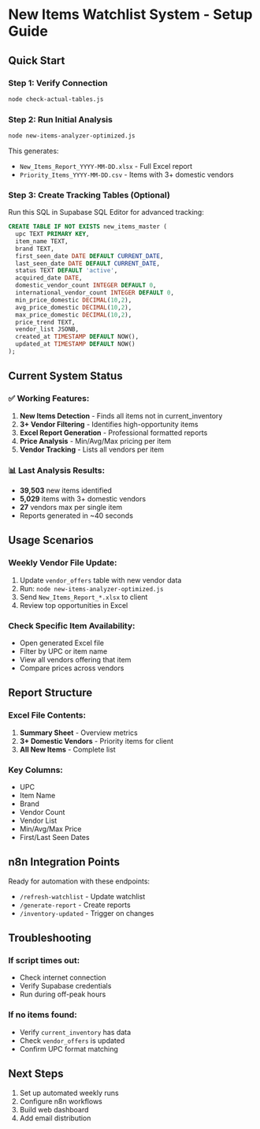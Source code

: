 # New Items Watchlist System - Setup Guide

## Quick Start

### Step 1: Verify Connection
```bash
node check-actual-tables.js
```

### Step 2: Run Initial Analysis
```bash
node new-items-analyzer-optimized.js
```
This generates:
- `New_Items_Report_YYYY-MM-DD.xlsx` - Full Excel report
- `Priority_Items_YYYY-MM-DD.csv` - Items with 3+ domestic vendors

### Step 3: Create Tracking Tables (Optional)
Run this SQL in Supabase SQL Editor for advanced tracking:

```sql
CREATE TABLE IF NOT EXISTS new_items_master (
  upc TEXT PRIMARY KEY,
  item_name TEXT,
  brand TEXT,
  first_seen_date DATE DEFAULT CURRENT_DATE,
  last_seen_date DATE DEFAULT CURRENT_DATE,
  status TEXT DEFAULT 'active',
  acquired_date DATE,
  domestic_vendor_count INTEGER DEFAULT 0,
  international_vendor_count INTEGER DEFAULT 0,
  min_price_domestic DECIMAL(10,2),
  avg_price_domestic DECIMAL(10,2),
  max_price_domestic DECIMAL(10,2),
  price_trend TEXT,
  vendor_list JSONB,
  created_at TIMESTAMP DEFAULT NOW(),
  updated_at TIMESTAMP DEFAULT NOW()
);
```

## Current System Status

### ✅ Working Features:
1. **New Items Detection** - Finds all items not in current_inventory
2. **3+ Vendor Filtering** - Identifies high-opportunity items
3. **Excel Report Generation** - Professional formatted reports
4. **Price Analysis** - Min/Avg/Max pricing per item
5. **Vendor Tracking** - Lists all vendors per item

### 📊 Last Analysis Results:
- **39,503** new items identified
- **5,029** items with 3+ domestic vendors
- **27** vendors max per single item
- Reports generated in ~40 seconds

## Usage Scenarios

### Weekly Vendor File Update:
1. Update `vendor_offers` table with new vendor data
2. Run: `node new-items-analyzer-optimized.js`
3. Send `New_Items_Report_*.xlsx` to client
4. Review top opportunities in Excel

### Check Specific Item Availability:
- Open generated Excel file
- Filter by UPC or item name
- View all vendors offering that item
- Compare prices across vendors

## Report Structure

### Excel File Contents:
1. **Summary Sheet** - Overview metrics
2. **3+ Domestic Vendors** - Priority items for client
3. **All New Items** - Complete list

### Key Columns:
- UPC
- Item Name
- Brand
- Vendor Count
- Vendor List
- Min/Avg/Max Price
- First/Last Seen Dates

## n8n Integration Points

Ready for automation with these endpoints:
- `/refresh-watchlist` - Update watchlist
- `/generate-report` - Create reports
- `/inventory-updated` - Trigger on changes

## Troubleshooting

### If script times out:
- Check internet connection
- Verify Supabase credentials
- Run during off-peak hours

### If no items found:
- Verify `current_inventory` has data
- Check `vendor_offers` is updated
- Confirm UPC format matching

## Next Steps
1. Set up automated weekly runs
2. Configure n8n workflows
3. Build web dashboard
4. Add email distribution
